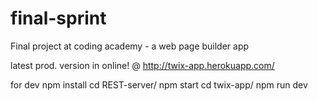 # final-sprint
Final project at coding academy - a web page builder app

latest prod. version in online! @ http://twix-app.herokuapp.com/

for dev 
  npm install
  cd REST-server/
    npm start
  cd twix-app/
    npm run dev
  
